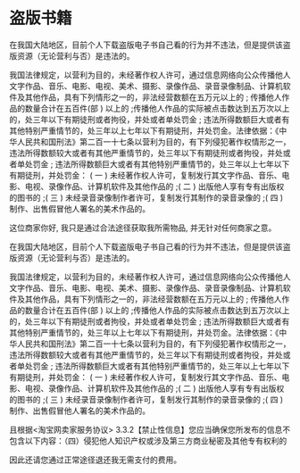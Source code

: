 # 盗版书籍

在我国大陆地区，目前个人下载盗版电子书自己看的行为并不违法，但是提供该盗版资源（无论营利与否）是违法的。

我国法律规定，以营利为目的，未经著作权人许可，通过信息网络向公众传播他人文字作品、音乐、电影、电视、美术、摄影、录像作品、录音录像制品、计算机软件及其他作品，具有下列情形之一的，非法经营数额在五万元以上的 ; 传播他人作品的数量合计在五百件(部 ) 以上的 ;传播他人作品的实际被点击数达到五万次以上的，处三年以下有期徒刑或者拘役，并处或者单处罚金 ; 违法所得数额巨大或者有其他特别严重情节的，处三年以上七年以下有期徒刑，并处罚金。法律依据：《中华人民共和国刑法》第二百一十七条以营利为目的，有下列侵犯著作权情形之一，违法所得数额较大或者有其他严重情节的，处三年以下有期徒刑或者拘役，并处或者单处罚金 ; 违法所得数额巨大或者有其他特别严重情节的，处三年以上七年以下有期徒刑，并处罚金： ( 一 )  未经著作权人许可，复制发行其文字作品、音乐、电影、电视、录像作品、计算机软件及其他作品的 ;( 二 )  出版他人享有专有出版权的图书的 ;( 三 )  未经录音录像制作者许可，复制发行其制作的录音录像的 ;( 四 )  制作、出售假冒他人署名的美术作品的。

这位商家你好, 我只是通过合法途径获取我所需物品, 并无针对任何商家之意。

在我国大陆地区，目前个人下载盗版电子书自己看的行为并不违法，但是提供该盗版资源（无论营利与否）是违法的。

我国法律规定，以营利为目的，未经著作权人许可，通过信息网络向公众传播他人文字作品、音乐、电影、电视、美术、摄影、录像作品、录音录像制品、计算机软件及其他作品，具有下列情形之一的，非法经营数额在五万元以上的 ; 传播他人作品的数量合计在五百件(部 ) 以上的 ;传播他人作品的实际被点击数达到五万次以上的，处三年以下有期徒刑或者拘役，并处或者单处罚金 ; 违法所得数额巨大或者有其他特别严重情节的，处三年以上七年以下有期徒刑，并处罚金。法律依据：《中华人民共和国刑法》第二百一十七条以营利为目的，有下列侵犯著作权情形之一，违法所得数额较大或者有其他严重情节的，处三年以下有期徒刑或者拘役，并处或者单处罚金 ; 违法所得数额巨大或者有其他特别严重情节的，处三年以上七年以下有期徒刑，并处罚金： ( 一 )  未经著作权人许可，复制发行其文字作品、音乐、电影、电视、录像作品、计算机软件及其他作品的 ;( 二 )  出版他人享有专有出版权的图书的 ;( 三 )  未经录音录像制作者许可，复制发行其制作的录音录像的 ;( 四 )  制作、出售假冒他人署名的美术作品的。

且根据<淘宝网卖家服务协议> 3.3.2【禁止性信息】您应当确保您所发布的信息不包含以下内容：（四）侵犯他人知识产权或涉及第三方商业秘密及其他专有权利的

因此还请您通过正常途径退还我无需支付的费用。
